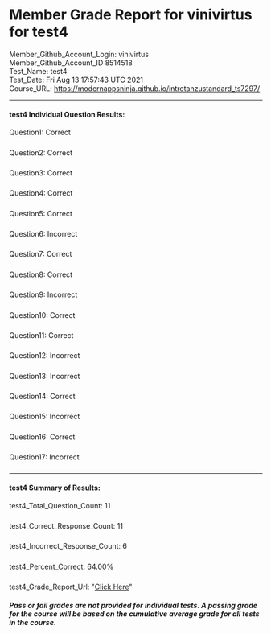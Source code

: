 # Member Grade Report for vinivirtus for test4  
   
Member_Github_Account_Login: vinivirtus  
Member_Github_Account_ID 8514518  
Test_Name: test4  
Test_Date: Fri Aug 13 17:57:43 UTC 2021  
Course_URL: https://modernappsninja.github.io/introtanzustandard_ts7297/  
   
---  
#### test4 Individual Question Results:  
Question1: Correct  
#####  
Question2: Correct  
#####  
Question3: Correct  
#####  
Question4: Correct  
#####  
Question5: Correct  
#####  
Question6: Incorrect  
#####  
Question7: Correct  
#####  
Question8: Correct  
#####  
Question9: Incorrect  
#####  
Question10: Correct  
#####  
Question11: Correct  
#####  
Question12: Incorrect  
#####  
Question13: Incorrect  
#####  
Question14: Correct  
#####  
Question15: Incorrect  
#####  
Question16: Correct  
#####  
Question17: Incorrect  
#####  
---  
#### test4 Summary of Results:  
test4_Total_Question_Count: 11  
#####  
test4_Correct_Response_Count: 11  
#####  
test4_Incorrect_Response_Count: 6  
#####  
test4_Percent_Correct: 64.00%  
#####  
test4_Grade_Report_Url: "[Click Here](https://github.com/modernappsninjas/vinivirtus/blob/main/static/userdata/courses/introtanzustandard_ts7297/grade_report.pr284.test4.md)"
##### Pass or fail grades are not provided for individual tests. A passing grade for the course will be based on the cumulative average grade for all tests in the course.  
